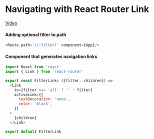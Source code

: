 # Navigating with React Router Link
[Video](https://egghead.io/lessons/javascript-redux-navigating-with-react-router-link)

#### Adding optional filter to path
```js
<Route path='/(:filter)' component={App}/>
```

#### Component that generates navigation links
```js
import React from 'react'
import { Link } from 'react-router'

export const FilterLink= ({filter, children}) =>
  <Link
    to={filter === 'all' ? '' : filter}
    activeLink={{
      textDecoration: 'none',
      color: 'black',
    }}
  >
    {children}
  </Link>

export default FilterLink
```
 
